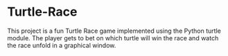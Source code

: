 # Turtle-Race
This project is a fun Turtle Race game implemented using the Python turtle module. The player gets to bet on which turtle will win the race and watch the race unfold in a graphical window.
